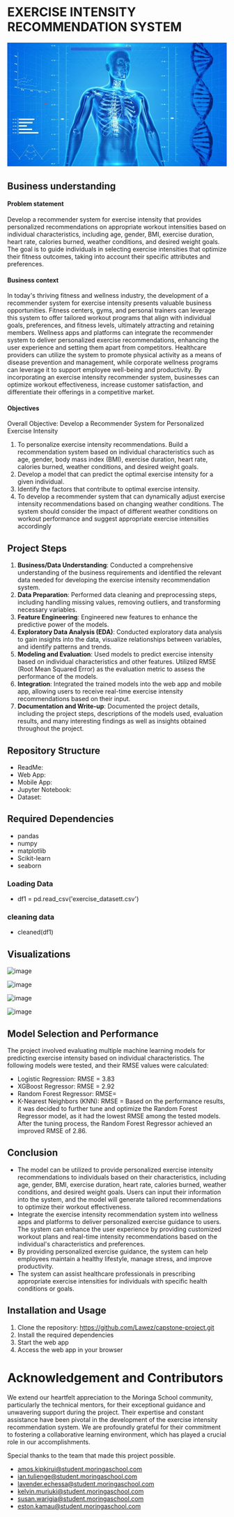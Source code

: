 # EXERCISE INTENSITY RECOMMENDATION SYSTEM

![image.jpg](https://github.com/Lawez/capstone-project/blob/main/image.jpg)

## Business understanding
#### Problem statement
Develop a recommender system for exercise intensity that provides personalized recommendations on appropriate workout intensities based on individual characteristics, including age, gender, BMI, exercise duration, heart rate, calories burned, weather conditions, and desired weight goals. The goal is to guide individuals in selecting exercise intensities that optimize their fitness outcomes, taking into account their specific attributes and preferences.
#### Business context
In today's thriving fitness and wellness industry, the development of a recommender system for exercise intensity presents valuable business opportunities. Fitness centers, gyms, and personal trainers can leverage this system to offer tailored workout programs that align with individual goals, preferences, and fitness levels, ultimately attracting and retaining members. Wellness apps and platforms can integrate the recommender system to deliver personalized exercise recommendations, enhancing the user experience and setting them apart from competitors. Healthcare providers can utilize the system to promote physical activity as a means of disease prevention and management, while corporate wellness programs can leverage it to support employee well-being and productivity. By incorporating an exercise intensity recommender system, businesses can optimize workout effectiveness, increase customer satisfaction, and differentiate their offerings in a competitive market.

#### Objectives
Overall Objective: Develop a Recommender System for Personalized Exercise Intensity

1. To personalize exercise intensity recommendations. Build a recommendation system based on individual characteristics such as age, gender, body mass index (BMI), exercise duration, heart rate, calories burned, weather conditions, and desired weight goals.
2. Develop a model that can predict the optimal exercise intensity for a given individual. 
3. Identify the factors that contribute to optimal exercise intensity.
4. To develop a recommender system that can dynamically adjust exercise intensity recommendations based on changing weather conditions. The system should consider the impact of different weather conditions on workout performance and suggest appropriate exercise intensities accordingly

## Project Steps
1. **Business/Data Understanding**: Conducted a comprehensive understanding of the business requirements and identified the relevant data needed for developing the exercise intensity recommendation system.
2. **Data Preparation**: Performed data cleaning and preprocessing steps, including handling missing values, removing outliers, and transforming necessary variables.
3. **Feature Engineering**: Engineered new features to enhance the predictive power of the models.
4. **Exploratory Data Analysis (EDA)**: Conducted exploratory data analysis to gain insights into the data, visualize relationships between variables, and identify patterns and trends.
5. **Modeling and Evaluation**: Used models to predict exercise intensity based on individual characteristics and other features. Utilized RMSE (Root Mean Squared Error) as the evaluation metric to assess the performance of the models.
6. **Integration**: Integrated the trained models into the web app and mobile app, allowing users to receive real-time exercise intensity recommendations based on their input.
7. **Documentation and Write-up**: Documented the project details, including the project steps, descriptions of the models used, evaluation results, and many interesting findings as well as insights obtained throughout the project.

## Repository Structure
* ReadMe:
* Web App: 
* Mobile App:
* Jupyter Notebook:
* Dataset:

## Required Dependencies
* pandas
* numpy
* matplotlib
* Scikit-learn
* seaborn
### Loading Data
* df1 = pd.read_csv('exercise_datasett.csv')
### cleaning data
* cleaned(df1)

## Visualizations
![image](https://github.com/Lawez/capstone-project/assets/124572155/23bee446-71e2-4481-b597-77b14789e3c2)

![image](https://github.com/Lawez/capstone-project/assets/124572155/8a292d51-a303-496a-ae03-d67f8cd0cbab)

![image](https://github.com/Lawez/capstone-project/assets/124572155/c421d9aa-1ba8-467a-944e-61d33d4763c3)

![image](https://github.com/Lawez/capstone-project/assets/124572155/7743a1b5-101d-4548-ba11-deef8b4aba3d)


## Model Selection and Performance
The project involved evaluating multiple machine learning models for predicting exercise intensity based on individual characteristics. The following models were tested, and their RMSE values were calculated:
* Logistic Regression: RMSE = 3.83
* XGBoost Regressor: RMSE = 2.92
* Random Forest Regressor: RMSE=
* K-Nearest Neighbors (KNN): RMSE = 
Based on the performance results, it was decided to further tune and optimize the Random Forest Regressor model, as it had the lowest RMSE among the tested models. After the tuning process, the Random Forest Regressor achieved an improved RMSE of 2.86.

## Conclusion
* The model can be utilized to provide personalized exercise intensity recommendations to individuals based on their characteristics, including age, gender, BMI, exercise duration, heart rate, calories burned, weather conditions, and desired weight goals. Users can input their information into the system, and the model will generate tailored recommendations to optimize their workout effectiveness.
* Integrate the exercise intensity recommendation system into wellness apps and platforms to deliver personalized exercise guidance to users. The system can enhance the user experience by providing customized workout plans and real-time intensity recommendations based on the individual's characteristics and preferences.
*  By providing personalized exercise guidance, the system can help employees maintain a healthy lifestyle, manage stress, and improve productivity.
*  The system can assist healthcare professionals in prescribing appropriate exercise intensities for individuals with specific health conditions or goals.

## Installation and Usage
1. Clone the repository: https://github.com/Lawez/capstone-project.git 
2. Install the required dependencies
3. Start the web app
4. Access the web app in your browser 

# Acknowledgement and Contributors
We extend our heartfelt appreciation to the Moringa School community, particularly the technical mentors, for their exceptional guidance and unwavering support during the project. Their expertise and constant assistance have been pivotal in the development of the exercise intensity recommendation system. We are profoundly grateful for their commitment to fostering a collaborative learning environment, which has played a crucial role in our accomplishments.

Special thanks to the team that made this project possible.
* amos.kipkirui@student.moringaschool.com
* ian.tulienge@student.moringaschool.com
* lavender.echessa@student.moringaschool.com
* kelvin.muriuki@student.moringaschool.com
* susan.warigia@student.moringaschool.com
* eston.kamau@student.moringaschool.com
